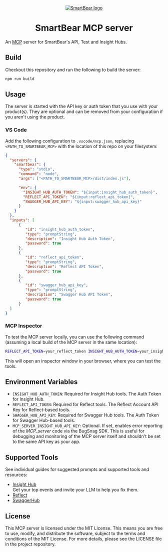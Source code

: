 <div align="center">
  <a href="https://www.smartbear.com">
    <picture>
      <source media="(prefers-color-scheme: dark)" srcset="SmartBear Vertical White.svg">
      <img alt="SmartBear logo" src="SmartBear Vertical Black.svg">
    </picture>
  </a>
  <h1>SmartBear MCP server</h1>
</div>

An [MCP](https://modelcontextprotocol.io) server for SmartBear's API, Test and Insight Hubs.

## Build

Checkout this repository and run the following to build the server:

```bash
npm run build
```

## Usage

The server is started with the API key or auth token that you use with your product(s). They are optional and can be removed from your configuration if you aren't using the product.

### VS Code

Add the following configuration to `.vscode/mcp.json`, replacing `<PATH_TO_SMARTBEAR_MCP>` with the location of this repo on your filesystem:

```json
{
  "servers": {
    "smartbear": {
      "type": "stdio",
      "command": "node",
      "args": ["<PATH_TO_SMARTBEAR_MCP>/dist/index.js"],

      "env": {
        "INSIGHT_HUB_AUTH_TOKEN": "${input:insight_hub_auth_token}",
        "REFLECT_API_TOKEN": "${input:reflect_api_token}",
        "SWAGGER_HUB_API_KEY": "${input:swagger_hub_api_key}"
      }
    }
  },
  "inputs": [
      {
         "id": "insight_hub_auth_token",
         "type": "promptString",
         "description": "Insight Hub Auth Token",
         "password": true
      },
      {
         "id": "reflect_api_token",
         "type": "promptString",
         "description": "Reflect API Token",
         "password": true
      },
      {
         "id": "swagger_hub_api_key",
         "type": "promptString",
         "description": "Swagger Hub API Token",
         "password": true
      }
  ]
}
```

### MCP Inspector

To test the MCP server locally, you can use the following command (assuming a local build of the MCP server in the same location):

```bash
REFLECT_API_TOKEN=your_reflect_token INSIGHT_HUB_AUTH_TOKEN=your_insight_hub_token SWAGGER_HUB_API_KEY=your_swagger_hub_token npx @modelcontextprotocol/inspector node dist/index.js
```

This will open an inspector window in your browser, where you can test the tools.

## Environment Variables

- `INSIGHT_HUB_AUTH_TOKEN`: Required for Insight Hub tools. The Auth Token for Insight Hub.
- `REFLECT_API_TOKEN`: Required for Reflect tools. The Reflect Account API Key for Reflect-based tools.
- `SWAGGER_HUB_API_KEY`: Required for Swagger Hub tools. The Auth Token for Swagger Hub-based tools.
- `MCP_SERVER_INSIGHT_HUB_API_KEY`: Optional. If set, enables error reporting of the _MCP_server_ code via the BugSnag SDK. This is useful for debugging and monitoring of the MCP server itself and shouldn't be set to the same API key as your app.

## Supported Tools

See individual guides for suggested prompts and supported tools and resources:

- [Insight Hub](./insight-hub/README.md)\
  Get your top events and invite your LLM to help you fix them.
- [Reflect](./reflect/README.md)
- [SwaggerHub](./swaggerhub-portal/README.md)

## License

This MCP server is licensed under the MIT License. This means you are free to use, modify, and distribute the software, subject to the terms and conditions of the MIT License. For more details, please see the LICENSE file in the project repository.
